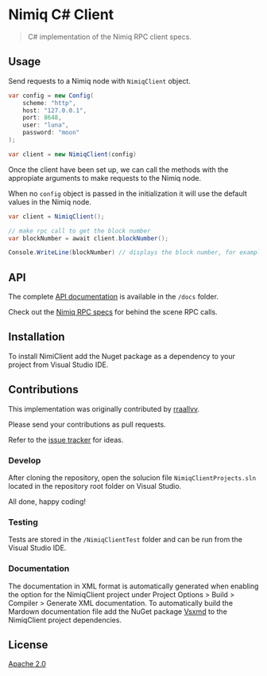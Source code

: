 Nimiq C# Client
===============

> C# implementation of the Nimiq RPC client specs.

## Usage

Send requests to a Nimiq node with `NimiqClient` object.

```c#
var config = new Config(
    scheme: "http",
    host: "127.0.0.1",
    port: 8648,
    user: "luna",
    password: "moon"
);

var client = new NimiqClient(config)
```

Once the client have been set up, we can call the methods with the appropiate arguments to make requests to the Nimiq node.

When no `config` object is passed in the initialization it will use the default values in the Nimiq node.

```c#
var client = NimiqClient();

// make rpc call to get the block number
var blockNumber = await client.blockNumber();

Console.WriteLine(blockNumber) // displays the block number, for example 748883
```

## API

The complete [API documentation](docs) is available in the `/docs` folder.

Check out the [Nimiq RPC specs](https://github.com/nimiq/core-js/wiki/JSON-RPC-API) for behind the scene RPC calls.

## Installation

To install NimiClient add the Nuget package as a dependency to your project from Visual Studio IDE.

## Contributions

This implementation was originally contributed by [rraallvv](https://github.com/rraallvv/).

Please send your contributions as pull requests.

Refer to the [issue tracker](https://github.com/nimiq-community/csharp-client/issues) for ideas.

### Develop

After cloning the repository, open the solucion file `NimiqClientProjects.sln` located in the repository root folder on Visual Studio.

All done, happy coding!

### Testing

Tests are stored in the `/NimiqClientTest` folder and can be run from the Visual Studio IDE.

### Documentation

The documentation in XML format is automatically generated when enabling the option for the NimiqClient project under Project Options > Build > Compiler > Generate XML documentation. To automatically build the Mardown documentation file add the NuGet package [Vsxmd](https://www.nuget.org/packages/Vsxmd/) to the NimiqClient project dependencies.

## License

[Apache 2.0](LICENSE.md)
